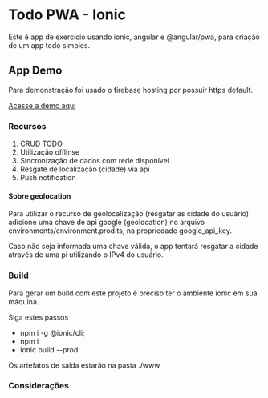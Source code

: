 # Todo PWA - Ionic

Este é app de exercício usando ionic, angular e @angular/pwa, para criação de um app todo simples.

## App Demo

Para demonstração foi usado o firebase hosting por possuir https default.

[Acesse a demo aqui](https:'https://todo-pwa-hokauz.web.app')

### Recursos

1. CRUD TODO
2. Utilização offlinse
3. Sincronização de dados com rede disponível
4. Resgate de localização (cidade) via api
5. Push notification

#### Sobre geolocation

Para utilizar o recurso de geolocalização (resgatar as cidade do usuário) adicione uma chave de api google (geolocation) no arquivo environments/environment.prod.ts,
na propriedade google_api_key.

Caso não seja informada uma chave válida, o app tentará resgatar a cidade através de uma pi utilizando o IPv4 do usuário.

### Build

Para gerar um build com este projeto é preciso ter o ambiente ionic em sua máquina.

Siga estes passos

- npm i -g @ionic/cli;
- npm i
- ionic build --prod

Os artefatos de saída estarão na pasta ./www

### Considerações
